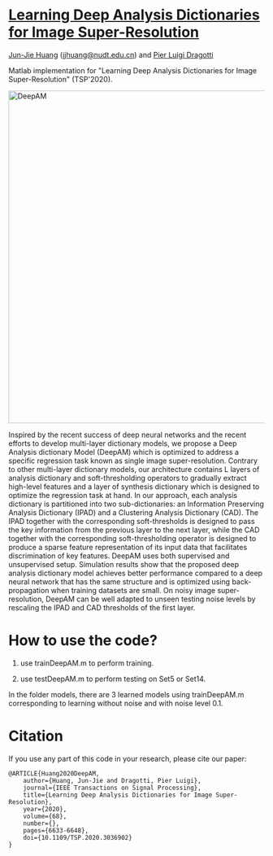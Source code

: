 # [Learning Deep Analysis Dictionaries for Image Super-Resolution](https://ieeexplore.ieee.org/document/9257106)

<!--![visitors](https://visitor-badge.glitch.me/badge?page_id=jjhuangcs/WINNet)-->

[Jun-Jie Huang](https://jjhuangcs.github.io/) (jjhuang@nudt.edu.cn) and [Pier Luigi Dragotti](http://www.commsp.ee.ic.ac.uk/~pld/)

Matlab implementation for "Learning Deep Analysis Dictionaries for Image Super-Resolution" (TSP'2020).

<img width="654" alt="DeepAM" src="https://user-images.githubusercontent.com/89965355/196571760-f3f7f6a4-5473-46f7-bf0e-e0e0dcf65e1f.png">


Inspired by the recent success of deep neural networks and the recent efforts to develop multi-layer dictionary models, we propose a Deep Analysis dictionary Model (DeepAM) which is optimized to address a specific regression task known as single image super-resolution. Contrary to other multi-layer dictionary models, our architecture contains L layers of analysis dictionary and soft-thresholding operators to gradually extract high-level features and a layer of synthesis dictionary which is designed to optimize the regression task at hand. In our approach, each analysis dictionary is partitioned into two sub-dictionaries: an Information Preserving Analysis Dictionary (IPAD) and a Clustering Analysis Dictionary (CAD). The IPAD together with the corresponding soft-thresholds is designed to pass the key information from the previous layer to the next layer, while the CAD together with the corresponding soft-thresholding operator is designed to produce a sparse feature representation of its input data that facilitates discrimination of key features. DeepAM uses both supervised and unsupervised setup. Simulation results show that the proposed deep analysis dictionary model achieves better performance compared to a deep neural network that has the same structure and is optimized using back-propagation when training datasets are small. On noisy image super-resolution, DeepAM can be well adapted to unseen testing noise levels by rescaling the IPAD and CAD thresholds of the first layer.

# How to use the code?
1. use trainDeepAM.m to perform training.

2. use testDeepAM.m to perform testing on Set5 or Set14. 

In the folder models, there are 3 learned models using trainDeepAM.m corresponding to learning without noise and with noise level 0.1.


# Citation

If you use any part of this code in your research, please cite our paper:


```
@ARTICLE{Huang2020DeepAM,
	author={Huang, Jun-Jie and Dragotti, Pier Luigi},
  	journal={IEEE Transactions on Signal Processing}, 
  	title={Learning Deep Analysis Dictionaries for Image Super-Resolution}, 
  	year={2020},
  	volume={68},
  	number={},
  	pages={6633-6648},
  	doi={10.1109/TSP.2020.3036902}
}
```

